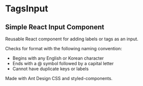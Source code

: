 # TagsInput

## Simple React Input Component

Reusable React component for adding labels or tags as an input.

Checks for format with the following naming convention:
- Begins with any English or Korean character
- Ends with a @ symbol followed by a capital letter
- Cannot have duplicate keys or labels

Made with Ant Design CSS and styled-components.
